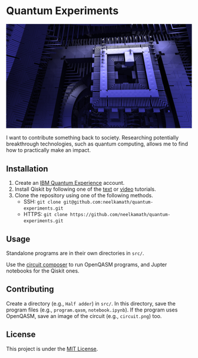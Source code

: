 # Quantum Experiments

![Quantum computing](quantum_computing.jpg)

I want to contribute something back to society. Researching potentially breakthrough technologies, such as quantum computing, allows me to find how to practically make an impact.

## Installation

1. Create an [IBM Quantum Experience](https://quantum-computing.ibm.com/) account.
1. Install Qiskit by following one of the [text](https://qiskit.org/documentation/install.html) or [video](https://www.youtube.com/watch?v=M4EkW4VwhcI&list=PLOFEBzvs-Vvp2xg9-POLJhQwtVktlYGbY&index=3&t=0s) tutorials.
1. Clone the repository using one of the following methods.
    - SSH: `git clone git@github.com:neelkamath/quantum-experiments.git`
    - HTTPS: `git clone https://github.com/neelkamath/quantum-experiments.git`

## Usage

Standalone programs are in their own directories in `src/`.

Use the [circuit composer](https://quantum-computing.ibm.com/composer) to run OpenQASM programs, and Jupter notebooks for the Qiskit ones.

## Contributing

Create a directory (e.g., `Half adder`) in `src/`. In this directory, save the program files (e.g., `program.qasm`, `notebook.ipynb`). If the program uses OpenQASM, save an image of the circuit (e.g., `circuit.png`) too.

## License

This project is under the [MIT License](LICENSE).